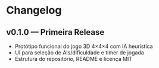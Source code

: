 # Changelog

## v0.1.0 — Primeira Release
- Protótipo funcional do jogo 3D 4×4×4 com IA heurística
- UI para seleção de AIs/dificuldade e timer de jogada
- Estrutura do repositório, README e licença MIT
